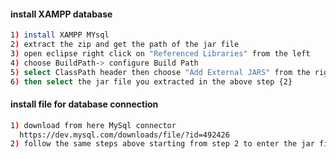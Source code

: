 #### install XAMPP database
```bash
1) install XAMPP MYsql 
2) extract the zip and get the path of the jar file
3) open eclipse right click on "Referenced Libraries" from the left
4) choose BuildPath-> configure Build Path 
5) select ClassPath header then choose "Add External JARS" from the right
6) then select the jar file you extracted in the above step {2}
```
#### install file for database connection
```bash
1) download from here MySql connector 
  https://dev.mysql.com/downloads/file/?id=492426
2) follow the same steps above starting from step 2 to enter the jar file of connector to Referenced libraries
```
